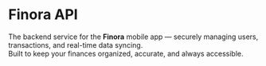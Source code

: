 # Finora API

The backend service for the **Finora** mobile app — securely managing users, transactions, and real-time data syncing.  
Built to keep your finances organized, accurate, and always accessible.

